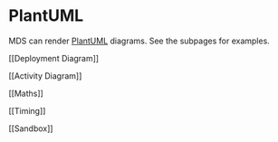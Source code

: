 # PlantUML

MDS can render [PlantUML](http://plantuml.com/) diagrams. See the subpages for examples.

[[Deployment Diagram]]

[[Activity Diagram]]

[[Maths]]

[[Timing]]

[[Sandbox]]